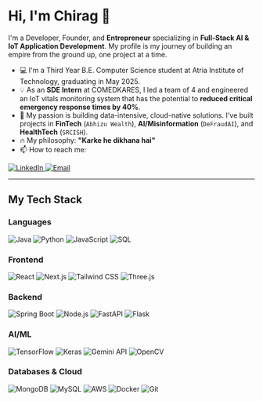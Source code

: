 # Hi, I'm Chirag 👋

I'm a Developer, Founder, and **Entrepreneur** specializing in **Full-Stack AI & IoT Application Development**. My profile is my journey of building an empire from the ground up, one project at a time.

* 💻 I'm a Third Year B.E. Computer Science student at Atria Institute of Technology, graduating in May 2025.
* 💡 As an **SDE Intern** at COMEDKARES, I led a team of 4 and engineered an IoT vitals monitoring system that has the potential to **reduced critical emergency response times by 40%**.
* 🚀 My passion is building data-intensive, cloud-native solutions. I've built projects in **FinTech** (`Abhizu Wealth`), **AI/Misinformation** (`DeFraudAI`), and **HealthTech** (`SRCISH`).
* 🔥 My philosophy: **"Karke he dikhana hai"**
* 📫 How to reach me:

<a href="https://www.linkedin.com/in/chirag-baldia" target="_blank">
  <img src="https://img.shields.io/badge/LinkedIn-0077B5?style=for-the-badge&logo=linkedin&logoColor=white" alt="LinkedIn"/>
</a>
<a href="mailto:chiragbaldia@gmail.com" target="_blank">
  <img src="https://img.shields.io/badge/Email-D14836?style=for-the-badge&logo=gmail&logoColor=white" alt="Email"/>
</a>

---

## My Tech Stack

### Languages
<img src="https://img.shields.io/badge/Java-ED8B00?style=flat-square&logo=openjdk&logoColor=white" alt="Java"/> <img src="https://img.shields.io/badge/Python-3776AB?style=flat-square&logo=python&logoColor=white" alt="Python"/> <img src="https://img.shields.io/badge/JavaScript-F7DF1E?style=flat-square&logo=javascript&logoColor=black" alt="JavaScript"/> <img src="https://img.shields.io/badge/SQL-4479A1?style=flat-square&logo=postgresql&logoColor=white" alt="SQL"/>

### Frontend
<img src="https://img.shields.io/badge/React-61DAFB?style=flat-square&logo=react&logoColor=black" alt="React"/> <img src="https://img.shields.io/badge/Next.js-000000?style=flat-square&logo=nextdotjs&logoColor=white" alt="Next.js"/> <img src="https://img.shields.io/badge/Tailwind_CSS-38B2AC?style=flat-square&logo=tailwind-css&logoColor=white" alt="Tailwind CSS"/> <img src="https://img.shields.io/badge/Three.js-000000?style=flat-square&logo=threedotjs&logoColor=white" alt="Three.js"/>

### Backend
<img src="https://img.shields.io/badge/Spring_Boot-6DB33F?style=flat-square&logo=spring-boot&logoColor=white" alt="Spring Boot"/> <img src="https://img.shields.io/badge/Node.js-339933?style=flat-square&logo=node.js&logoColor=white" alt="Node.js"/> <img src="https://img.shields.io/badge/FastAPI-009688?style=flat-square&logo=fastapi&logoColor=white" alt="FastAPI"/> <img src="https://img.shields.io/badge/Flask-000000?style=flat-square&logo=flask&logoColor=white" alt="Flask"/>

### AI/ML
<img src="https://img.shields.io/badge/TensorFlow-FF6F00?style=flat-square&logo=tensorflow&logoColor=white" alt="TensorFlow"/> <img src="https://img.shields.io/badge/Keras-D00000?style=flat-square&logo=keras&logoColor=white" alt="Keras"/> <img src="https://img.shields.io/badge/Gemini_API-4285F4?style=flat-square&logo=google-gemini&logoColor=white" alt="Gemini API"/> <img src="https://img.shields.io/badge/OpenCV-5C3EE8?style=flat-square&logo=opencv&logoColor=white" alt="OpenCV"/>

### Databases & Cloud
<img src="https://img.shields.io/badge/MongoDB-47A248?style=flat-square&logo=mongodb&logoColor=white" alt="MongoDB"/> <img src="https://img.shields.io/badge/MySQL-4479A1?style=flat-square&logo=mysql&logoColor=white" alt="MySQL"/> <img src="https://img.shields.io/badge/AWS-232F3E?style=flat-square&logo=amazon-aws&logoColor=white" alt="AWS"/> <img src="https://img.shields.io/badge/Docker-2496ED?style=flat-square&logo=docker&logoColor=white" alt="Docker"/> <img src="https://img.shields.io/badge/Git-F05032?style=flat-square&logo=git&logoColor=white" alt="Git"/>
